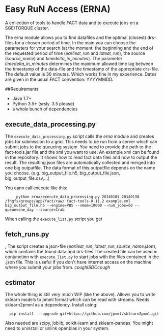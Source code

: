 # Easy RuN Access (ERNA)
A collection of tools to handle FACT data and to execute jobs on a SGE/TORQUE cluster.

The erna module allows you to find datafiles and the optimal (closest) drs-files for a chosen period of time.
In the main you can choose the parameters for your search (at the moment: the beginning and the end of the requested period of time (*earliest_run* and *latest_run*), the source (*source_name*) and *timedelta_in_minutes*).
The parameter *timedelta_in_minutes* determines the maximum allowed time lag between the timestamp of the data-file and the timestamp of the appropriate drs-file. The default value is 30 minutes. Which works fine in my experience.
Dates are given in the usual FACT convention: YYYYMMDD. 

##Requirements

  - Java 1.7+
  - Python 3.5+ (srsly. 3.5 please)
  - a whole bunch of dependencies


## execute_data_processing.py

The `execute_data_processing.py` script calls the *erna* module and creates jobs for submission to a grid. This needs to be run from a server which can submit jobs to the queueing system. 
You need to provide the path to the fact-tools.jar file and the xml you want to use.
An example xml can be found in the repository. It shows how to read fact data files and how to output the result. The resulting json files are automatically collected and merged into one big outputfile. The data format of this outputfile depends on the name you choose. (e.g. big_output_file.h5, big_output_file.json, big_output_file.csv,...)

You cann call execute like this:

         python erna/execute_data_processing.py 20140101 20140130 /fhgfs/groups/app/fact/raw/ fact-tools-0.11.2 example.xml big_output_file.h5 --engine=PBS --vmem=10000 --num_jobs=60 --queue=one_day --source=Crab

When calling the `execute_list.py` script you get 


## fetch_runs.py
,
The script creates a json-file (*earliest_run_latest_run_source_name.json*), which contains the found data and drs-files
The created file can be used in conjunction with `execute_list.py` to start jobs with the files contained in the .json file.
This is useful if you don't have internet access on the machine where you submit your jobs from. *coughISDCcough*


## estimator 

The whole thing is still very much WIP (like the above). Allows you to write sklearn models to pmml format which can be read with streams.
Needs sklearn2pmml as a dependency. Install using:

      pip install  --upgrade git+https://github.com/jpmml/sklearn2pmml.git

Also needed are scipy, joblib, scikit-learn and sklearn-pandas. You might need to uninstall or unlink openblas in your system.
